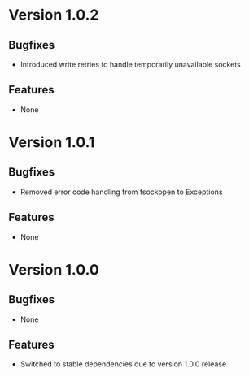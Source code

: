 # Version 1.0.2

## Bugfixes

* Introduced write retries to handle temporarily unavailable sockets

## Features

* None

# Version 1.0.1

## Bugfixes

* Removed error code handling from fsockopen to Exceptions

## Features

* None

# Version 1.0.0

## Bugfixes

* None

## Features

* Switched to stable dependencies due to version 1.0.0 release
